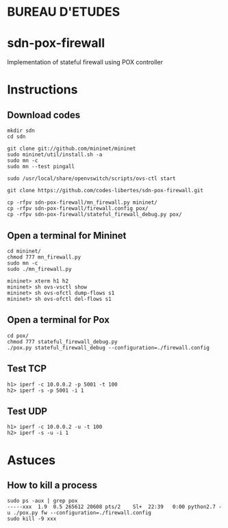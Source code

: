 # BUREAU D'ETUDES
# sdn-pox-firewall
Implementation of stateful firewall using POX controller

# Instructions
## Download codes
```
mkdir sdn
cd sdn

git clone git://github.com/mininet/mininet
sudo mininet/util/install.sh -a
sudo mn -c
sudo mn --test pingall

sudo /usr/local/share/openvswitch/scripts/ovs-ctl start

git clone https://github.com/codes-libertes/sdn-pox-firewall.git

cp -rfpv sdn-pox-firewall/mn_firewall.py mininet/
cp -rfpv sdn-pox-firewall/firewall.config pox/
cp -rfpv sdn-pox-firewall/stateful_firewall_debug.py pox/
```
## Open a terminal for Mininet
```
cd mininet/
chmod 777 mn_firewall.py 
sudo mn -c
sudo ./mn_firewall.py 

mininet> xterm h1 h2 
mininet> sh ovs-vsctl show
mininet> sh ovs-ofctl dump-flows s1
mininet> sh ovs-ofctl del-flows s1
```
## Open a terminal for Pox
```
cd pox/
chmod 777 stateful_firewall_debug.py 
./pox.py stateful_firewall_debug --configuration=./firewall.config
```
## Test TCP 
```
h1> iperf -c 10.0.0.2 -p 5001 -t 100
h2> iperf -s -p 5001 -i 1
```
## Test UDP
```
h1> iperf -c 10.0.0.2 -u -t 100
h2> iperf -s -u -i 1
```
# Astuces
## How to kill a process
```
sudo ps -aux | grep pox
-----xxx  1.9  0.5 265612 20608 pts/2    Sl+  22:39   0:00 python2.7 -u ./pox.py fw --configuration=./firewall.config
sudo kill -9 xxx
```




